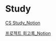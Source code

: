 # Study

[CS Study_Notion](https://www.notion.so/Study-3200413470054c9eb5ceeae858d92977)

[프로젝트 회고록_Notion](https://www.notion.so/d253d9bc9b5048b5b5a794d57d7d056a?v=c126a10a08fd4466b2501aefbb5c6161)
